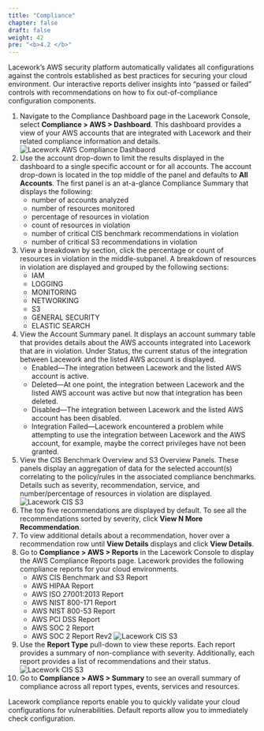```yaml
---
title: "Compliance"
chapter: false
draft: false
weight: 42
pre: "<b>4.2 </b>"
---
```


Lacework’s AWS security platform automatically validates all configurations against the controls established as best practices for securing your cloud environment. Our interactive reports deliver insights into “passed or failed” controls with recommendations on how to fix out-of-compliance configuration components.

1. Navigate to the Compliance Dashboard page in the Lacework Console, select **Compliance > AWS > Dashboard**. This dashboard provides a view of your AWS accounts that are integrated with Lacework and their related compliance information and details.
![Lacework AWS Compliance Dashbaord](/images/lacework-aws-compliance-dashboard.png)
2. Use the account drop-down to limit the results displayed in the dashboard to a single specific account or for all accounts. The account drop-down is located in the top middle of the panel and defaults to **All Accounts**. The first panel is an at-a-glance Compliance Summary that displays the following:
   * number of accounts analyzed
   * number of resources monitored
   * percentage of resources in violation
   * count of resources in violation
   * number of critical CIS benchmark recommendations in violation
   * number of critical S3 recommendations in violation
3. View a breakdown by section, click the percentage or count of resources in violation in the middle-subpanel. A breakdown of resources in violation are displayed and grouped by the following sections:
   * IAM
   * LOGGING
   * MONITORING
   * NETWORKING
   * S3
   * GENERAL SECURITY
   * ELASTIC SEARCH
4. View the Account Summary panel. It displays an account summary table that provides details about the AWS accounts integrated into Lacework that are in violation. Under Status, the current status of the integration between Lacework and the listed AWS account is displayed.
   * Enabled—The integration between Lacework and the listed AWS account is active.
   * Deleted—At one point, the integration between Lacework and the listed AWS account was active but now that integration has been deleted.
   * Disabled—The integration between Lacework and the listed AWS account has been disabled.
   * Integration Failed—Lacework encountered a problem while attempting to use the integration between Lacework and the AWS account, for example, maybe the correct privileges have not been granted.
5. View the CIS Benchmark Overview and S3 Overview Panels. These panels display an aggregation of data for the selected account(s) correlating to the policy/rules in the associated compliance benchmarks. Details such as severity, recommendation, service, and number/percentage of resources in violation are displayed.
![Lacework CIS S3](/images/lacework-cis-benchmark-s3.png)
6. The top five recommendations are displayed by default. To see all the recommendations sorted by severity, click **View N More Recommendation**.
7. To view additional details about a recommendation, hover over a recommendation row until **View Details** displays and click **View Details**.
8. Go to **Compliance > AWS > Reports** in the Lacework Console to display the AWS Compliance Reports page. Lacework provides the following compliance reports for your cloud environments.
   * AWS CIS Benchmark and S3 Report
   * AWS HIPAA Report
   * AWS ISO 27001:2013 Report
   * AWS NIST 800-171 Report
   * AWS NIST 800-53 Report
   * AWS PCI DSS Report
   * AWS SOC 2 Report
   * AWS SOC 2 Report Rev2
![Lacework CIS S3](/images/lacework-aws-compliance-report.png)
9. Use the **Report Type** pull-down to view these reports. Each report provides a summary of non-compliance with severity. Additionally, each report provides a list of recommendations and their status.
![Lacework CIS S3](/images/lacework-compliance-recommendations.png)
10. Go to **Compliance > AWS > Summary** to see an overall summary of compliance across all report types, events, services and resources.

Lacework compliance reports enable you to quickly validate your cloud configurations for vulnerabilities. Default reports allow you to immediately check configuration.